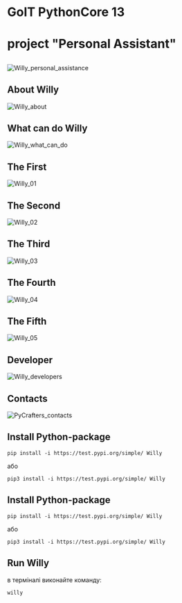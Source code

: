 # GoIT PythonCore 13

# project "Personal Assistant"

##

![Willy_personal_assistance](img/slide_1.jpg)

## About Willy

![Willy_about](img/slide_2.jpg)

## What can do Willy

![Willy_what_can_do](img/slide_3.jpg)

## The First

![Willy_01](img/slide_4.jpg)

## The Second

![Willy_02](img/slide_5.jpg)

## The Third

![Willy_03](img/slide_6.jpg)

## The Fourth

![Willy_04](img/slide_7.jpg)

## The Fifth

![Willy_05](img/slide_8.jpg)

## Developer

![Willy_developers](img/slide_9.jpg)

## Contacts

![PyCrafters_contacts](img/slide_10.jpg)

## Install Python-package

```
pip install -i https://test.pypi.org/simple/ Willy
```

або

```
pip3 install -i https://test.pypi.org/simple/ Willy
```

## Install Python-package

```
pip install -i https://test.pypi.org/simple/ Willy
```

або

```
pip3 install -i https://test.pypi.org/simple/ Willy
```

## Run Willy

в терміналі виконайте команду:

```
willy
```
